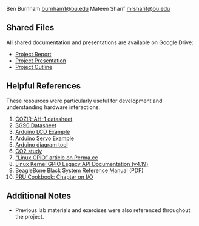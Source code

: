 Ben Burnham burnham1@bu.edu
Mateen Sharif mrsharif@bu.edu

## Shared Files

All shared documentation and presentations are available on Google Drive:

* [Project Report](https://docs.google.com/document/d/1n9w3kwSNnA8gCUpfjiuH-ZOQrtf8uOA22bwSpO8yXjo/edit?usp=sharing/)
* [Project Presentation](https://docs.google.com/presentation/d/1NVJiRA32t2KpKkBuPi_mDpwR9x0kDRu33ktXlAMVL_M/edit?usp=drive_link/)
* [Project Outline](https://docs.google.com/document/d/1l8qiZ7Sb1GXox2HFJlYbUrVn2NDx5OGNTbLC9Su-rbc/edit?usp=drive_link/)


## Helpful References

These resources were particularly useful for development and understanding hardware interactions:
1. [COZIR-AH-1 datasheet](https://mm.digikey.com/Volume0/opasdata/d220001/medias/docus/2433/CozIR-A%20Data%20Sheet%20Rev%204.4.pdf)
2. [SG90 Datasheet](http://www.ee.ic.ac.uk/pcheung/teaching/DE1_EE/stores/sg90_datasheet.pdf)
3. [Arduino LCD Example](https://www.instructables.com/LCD-1602-With-Arduino-Uno-R3/)
4. [Arduino Servo Example](https://docs.arduino.cc/learn/electronics/servo-motors/)
5. [Arduino diagram tool](https://www.tinkercad.com/things/kR3MuQWStrn/editel)
6. [CO2 study](https://pmc.ncbi.nlm.nih.gov/articles/PMC4892924)
7. [“Linux GPIO” article on Perma.cc](https://perma.cc/WAZ3-DY5V/)
8. [Linux Kernel GPIO Legacy API Documentation (v4.19)](https://www.kernel.org/doc/html/v4.19/driver-api/gpio/legacy.html/)
9. [BeagleBone Black System Reference Manual (PDF)](https://cdn-shop.adafruit.com/datasheets/BBB_SRM.pdf/)
10. [PRU Cookbook: Chapter on I/O](https://docs.beagleboard.org/books/pru-cookbook/06io/io.html/)


## Additional Notes

* Previous lab materials and exercises were also referenced throughout the project.
